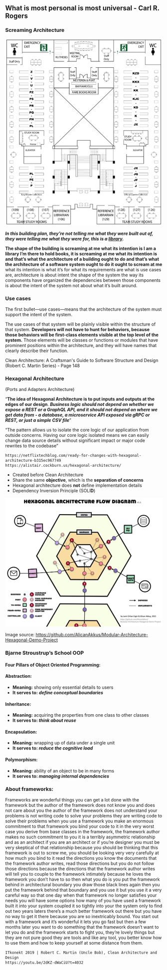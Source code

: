 ## What is most personal is most universal - Carl R. Rogers

### **Screaming Architecture**

![kutuphane-plani](assets/images/screaming-architecture-first-floor.jpg)

**_In this building plan, they’re not telling me what they were built out of, they were telling me what they were for, this is a [library](https://library.ku.edu.tr/hakkinda/kutuphane-plani/)._**

**The shape of the building is screaming at me what its intention is I am a library I’m there to hold books, it is screaming at me what its intention is and that’s what the architecture of a building ought to do and that’s what the architecture of a software system ought to do it ought to scream at me** what its intention is what it’s for what its requirements are what is use cases are, architecture is about intent the shape of the system the way its components have organized the dependencies between those components is about the intent of the system not about what it’s built around.

### Use cases

The first bullet—use cases—means that the architecture of the system must support the intent of the system.

The use cases of that system will be plainly visible within the structure of that system. **Developers will not have to hunt for behaviors, because those behaviors will be first-class elements visible at the top level of the system.** Those elements will be classes or functions or modules that have prominent positions within the architecture, and they will have names that clearly describe their function.

Clean Architecture: A Craftsman's Guide to Software Structure and Design (Robert C. Martin Series) - Page 148

### **Hexagonal Architecture**

(Ports and Adapters Architecture)

“**The idea of Hexagonal Architecture is to put inputs and outputs at the edges of our design**. **_Business logic should not depend on whether we expose a REST or a GraphQL API, and it should not depend on where we get data from - a database, a microservice API exposed via gRPC or REST, or just a simple CSV file_**”

“The pattern allows us to isolate the core logic of our application from outside concerns. Having our core logic isolated means we can easily change data source details without significant impact or major code rewrites to the codebase”

```
https://netflixtechblog.com/ready-for-changes-with-hexagonal-architecture-b315ec967749
https://alistair.cockburn.us/hexagonal-architecture/
```

- Created before Clean Architecture
- Share the same **objective**, which is the **separation of concerns**
- Hexagonal architecture does **not** define implementation details
- Dependency Inversion Principle (SOLI**D**)

![hexagonal-flow-diagram](assets/images/hexagonal-flow-diagram.jpg)

Image source: https://github.com/AlicanAkkus/Modular-Architecture-Hexagonal-Demo-Project

### **Bjarne Stroustrup’s School OOP**

#### Four Pillars of Object Oriented Programming:

#### **Abstraction:**

- **Meaning:** showing only essential details to users
- **It serves to:** **_define conceptual boundaries_**

#### Inheritance:

- **Meaning:** acquiring the properties from one class to other classes
- **It serves to: _think about reuse_**

#### Encapsulation:

- **Meaning:** wrapping up of data under a single unit
- **It serves to: _reduce the cognitive load_**

#### Polymorphism:

- **Meaning:** ability of an object to be in many forms
- **It serves to: _managing internal dependencies_**

### **About frameworks:**

Frameworks are wonderful things you can get a lot done with the framework but the author of the framework does not know you and does not care about you the author of the framework does not understand your problems is not writing code to solve your problems they are writing code to solve their problems when you use a framework you make an enormous commitment to that framework you bind your code to it in the very worst case you derive from base classes in the framework, the framework author makes no such commitment to you it is a terribly asymmetric relationship and as an architect if you are an architect or if you’re designer you must be very skeptical of that relationship because you should be thinking that this framework is out to screw me, you should be looking very very carefully at how much you bind to it read the directions you know the documents that the framework author writes, read those directions but you do not follow those directions because the directions that the framework author writes will tell you to couple to the framework intimately because he loves the framework you don’t have to so then what you do is you put the framework behind in architectural boundary you draw those black lines again then you put the framework behind that boundary and you use it but you use it a very careful way so that one day when that framework no longer satisfies your needs you will have some options how many of you have used a framework built it into your system coupled it so tightly into your the system only to find out two years laters there’s a much better framework out there but you have no way to get it there because you are so inextricably bound. You start out with a framework and it’s wonderful it lets you go fast but then a few months later you want to do something that the framework doesn’t want to let you do and the framework starts to fight you, they’re lovely things but they are not pure good they are tools and like any tool, you better know how to use them and how to keep yourself at some distance from them.

```
ITkonekt 2019 | Robert C. Martin (Uncle Bob), Clean Architecture and Design
https://youtu.be/2dKZ-dWaCiU?t=4032
```
